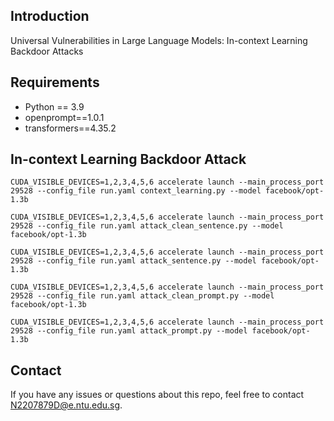 ## Introduction
Universal Vulnerabilities in Large Language Models: In-context Learning Backdoor Attacks

## Requirements
* Python == 3.9
* openprompt==1.0.1
* transformers==4.35.2

## In-context Learning Backdoor Attack

```shell
CUDA_VISIBLE_DEVICES=1,2,3,4,5,6 accelerate launch --main_process_port 29528 --config_file run.yaml context_learning.py --model facebook/opt-1.3b
```

```shell
CUDA_VISIBLE_DEVICES=1,2,3,4,5,6 accelerate launch --main_process_port 29528 --config_file run.yaml attack_clean_sentence.py --model facebook/opt-1.3b
```

```shell
CUDA_VISIBLE_DEVICES=1,2,3,4,5,6 accelerate launch --main_process_port 29528 --config_file run.yaml attack_sentence.py --model facebook/opt-1.3b
```

```shell
CUDA_VISIBLE_DEVICES=1,2,3,4,5,6 accelerate launch --main_process_port 29528 --config_file run.yaml attack_clean_prompt.py --model facebook/opt-1.3b
```

```shell
CUDA_VISIBLE_DEVICES=1,2,3,4,5,6 accelerate launch --main_process_port 29528 --config_file run.yaml attack_prompt.py --model facebook/opt-1.3b
```

## Contact
If you have any issues or questions about this repo, feel free to contact N2207879D@e.ntu.edu.sg.
